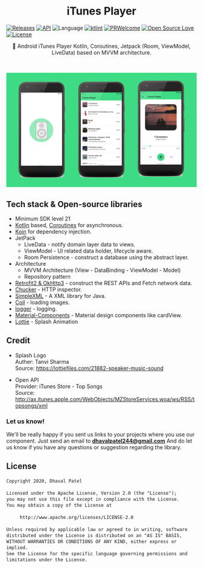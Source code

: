 <h1 align="center">iTunes Player</h1>

<p align="center">  

[![Releases](https://img.shields.io/github/release/dhaval2404/iTunesPlayer/all.svg?style=flat-square)](https://github.com/Dhaval2404/iTunesPlayer/releases)
[![API](https://img.shields.io/badge/API-21%2B-brightgreen.svg?style=flat)](https://android-arsenal.com/api?level=21)
![Language](https://img.shields.io/badge/language-Kotlin-orange.svg)
[![ktlint](https://img.shields.io/badge/code%20style-%E2%9D%A4-FF4081.svg)](https://ktlint.github.io/)
[![PRWelcome](https://img.shields.io/badge/PRs-welcome-brightgreen.svg)](https://github.com/Dhaval2404/iTunesPlayer)
[![Open Source Love](https://badges.frapsoft.com/os/v1/open-source.svg?v=102)](https://opensource.org/licenses/Apache-2.0)
[![License](https://img.shields.io/badge/license-Apache%202.0-blue.svg)](https://github.com/Dhaval2404/iTunesPlayer/blob/master/LICENSE)
</p>

<p align="center">  
🎵 Android iTunes Player Kotlin, Coroutines, Jetpack (Room, ViewModel, LiveData) based on MVVM architecture.
</p>
</br>

<p align="center">
<img src="https://github.com/Dhaval2404/iTunesPlayer/blob/master/art/preview.png"/>
</p>

## Tech stack & Open-source libraries
- Minimum SDK level 21
- [Kotlin](https://kotlinlang.org/) based, [Coroutines](https://github.com/Kotlin/kotlinx.coroutines) for asynchronous.
- [Koin](https://insert-koin.io/) for dependency injection.
- JetPack
  - LiveData - notify domain layer data to views.
  - ViewModel - UI related data holder, lifecycle aware.
  - Room Persistence - construct a database using the abstract layer.
- Architecture
  - MVVM Architecture (View - DataBinding - ViewModel - Model)
  - Repository pattern
- [Retrofit2 & OkHttp3](https://github.com/square/retrofit) - construct the REST APIs and Fetch network data.
- [Chucker](https://github.com/ChuckerTeam/chucker) - HTTP inspector.
- [SimpleXML](http://simple.sourceforge.net/) - A XML library for Java.
- [Coil](https://github.com/coil-kt/coil) - loading images.
- [logger](https://github.com/orhanobut/logger) - logging.
- [Material-Components](https://github.com/material-components/material-components-android) - Material design components like cardView.
- [Lottie](https://github.com/airbnb/lottie-android) - Splash Animation

## Credit

* Splash Logo</br>
	Auther: Tanvi Sharma</br>
	Source: https://lottiefiles.com/21882-speaker-music-sound

* Open API</br>
	Provider: iTunes Store - Top Songs</br>
	Source: http://ax.itunes.apple.com/WebObjects/MZStoreServices.woa/ws/RSS/topsongs/xml

### Let us know!

We'll be really happy if you sent us links to your projects where you use our component. Just send an email to **dhavalpatel244@gmail.com** And do let us know if you have any questions or suggestion regarding the library.

## License

    Copyright 2020, Dhaval Patel

    Licensed under the Apache License, Version 2.0 (the "License");
    you may not use this file except in compliance with the License.
    You may obtain a copy of the License at

         http://www.apache.org/licenses/LICENSE-2.0

    Unless required by applicable law or agreed to in writing, software
    distributed under the License is distributed on an "AS IS" BASIS,
    WITHOUT WARRANTIES OR CONDITIONS OF ANY KIND, either express or implied.
    See the License for the specific language governing permissions and
    limitations under the License.
    
